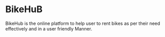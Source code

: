 # BikeHuB

BikeHub is the online platform to help user to rent bikes as per their need effectively and in a user friendly Manner.